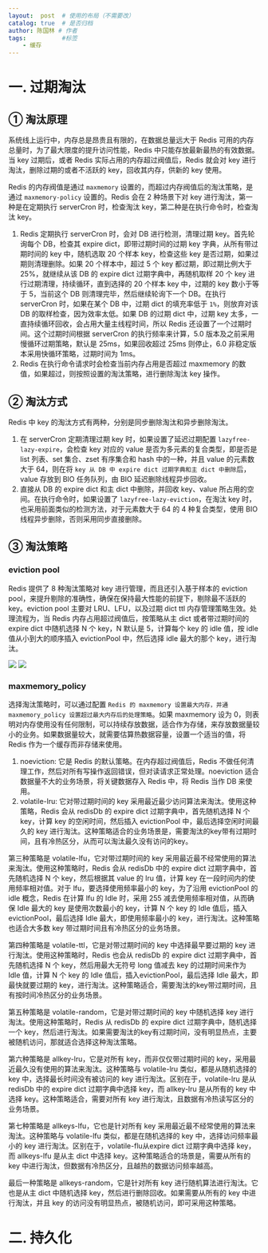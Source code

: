 ```yaml
---
layout:  post  # 使用的布局（不需要改）
catalog: true  # 是否归档
author: 陈国林 # 作者
tags:          #标签
    - 缓存
---
```


# 一. 过期淘汰
## ① 淘汰原理
系统线上运行中，内存总是昂贵且有限的，在数据总量远大于 Redis 可用的内存总量时，为了最大限度的提升访问性能，Redis 中只能存放最新最热的有效数据。当 key 过期后，或者 Redis 实际占用的内存超过阀值后，Redis 就会对 key 进行淘汰，删除过期的或者不活跃的 key，回收其内存，供新的 key 使用。

Redis 的内存阀值是通过 `maxmemory` 设置的，而超过内存阀值后的淘汰策略，是通过 `maxmemory-policy` 设置的。Redis 会在 2 种场景下对 key 进行淘汰，第一种是在定期执行 serverCron 时，检查淘汰 key，第二种是在执行命令时，检查淘汰 key。

1. Redis 定期执行 serverCron 时，会对 DB 进行检测，清理过期 key。首先轮询每个 DB，检查其 expire dict，即带过期时间的过期 key 字典，从所有带过期时间的 key 中，随机选取 20 个样本 key，检查这些 key 是否过期，如果过期则清理删除。如果 20 个样本中，超过 5 个 key 都过期，即过期比例大于 25%，就继续从该 DB 的 expire dict 过期字典中，再随机取样 20 个 key 进行过期清理，持续循环，直到选择的 20 个样本 key 中，过期的 key 数小于等于 5，当前这个 DB 则清理完毕，然后继续轮询下一个 DB。在执行 serverCron 时，如果在某个 DB 中，过期 dict 的填充率低于 `1%`，则放弃对该 DB 的取样检查，因为效率太低。如果 DB 的过期 dict 中，过期 key 太多，一直持续循环回收，会占用大量主线程时间，所以 Redis 还设置了一个过期时间。这个过期时间根据 serverCron 的执行频率来计算，5.0 版本及之前采用慢循环过期策略，默认是 25ms，如果回收超过 25ms 则停止，6.0 非稳定版本采用快循环策略，过期时间为 1ms。
2. Redis 在执行命令请求时会检查当前内存占用是否超过 maxmemory 的数值，如果超过，则按照设置的淘汰策略，进行删除淘汰 key 操作。

## ② 淘汰方式
Redis 中 key 的淘汰方式有两种，分别是同步删除淘汰和异步删除淘汰。

1. 在 serverCron 定期清理过期 key 时，如果设置了延迟过期配置 `lazyfree-lazy-expire`，会检查 key 对应的 value 是否为多元素的复合类型，即是否是 list 列表、set 集合、zset 有序集合和 hash 中的一种，并且 value 的元素数大于 64，则在将 `key 从 DB 中 expire dict 过期字典和主 dict 中删除`后，value 存放到 BIO 任务队列，由 BIO 延迟删除线程异步回收。
2. 直接从 DB 的 expire dict 和主 dict 中删除，并回收 key、value 所占用的空间。在执行命令时，如果设置了 `lazyfree-lazy-eviction`，在淘汰 key 时，也采用前面类似的检测方法，对于元素数大于 64 的 4 种复合类型，使用 BIO 线程异步删除，否则采用同步直接删除。

## ③ 淘汰策略
### eviction pool
Redis 提供了 8 种淘汰策略对 key 进行管理，而且还引入基于样本的 eviction pool，来提升剔除的准确性，确保在保持最大性能的前提下，剔除最不活跃的 key。eviction pool 主要对 LRU、LFU，以及过期 dict ttl 内存管理策略生效。处理流程为，当 Redis 内存占用超过阀值后，按策略从主 dict 或者带过期时间的 expire dict 中随机选择 N 个 key，N 默认是 5，计算每个 key 的 idle 值，按 idle 值从小到大的顺序插入 evictionPool 中，然后选择 idle 最大的那个 key，进行淘汰。

![](https://github.com/chenguolin/chenguolin.github.io/blob/master/data/image/redis-expire-1.png?raw=true)
![](https://github.com/chenguolin/chenguolin.github.io/blob/master/data/image/redis-expire-2.png?raw=true)

### maxmemory_policy
选择淘汰策略时，可以通过配置 `Redis 的 maxmemory 设置最大内存，并通 maxmemory_policy 设置超过最大内存后的处理策略`。如果 maxmemory 设为 0，则表明对内存使用没有任何限制，可以持续存放数据，适合作为存储，来存放数据量较小的业务。如果数据量较大，就需要估算热数据容量，设置一个适当的值，将 Redis 作为一个缓存而非存储来使用。

1. noeviction: 它是 Redis 的默认策略。在内存超过阀值后，Redis 不做任何清理工作，然后对所有写操作返回错误，但对读请求正常处理。noeviction 适合数据量不大的业务场景，将关键数据存入 Redis 中，将 Redis 当作 DB 来使用。
2. volatile-lru: 它对带过期时间的 key 采用最近最少访问算法来淘汰。使用这种策略，Redis 会从 redisDb 的 expire dict 过期字典中，首先随机选择 N 个 key，计算 key 的空闲时间，然后插入 evictionPool 中，最后选择空闲时间最久的 key 进行淘汰。这种策略适合的业务场景是，需要淘汰的key带有过期时间，且有冷热区分，从而可以淘汰最久没有访问的key。



第三种策略是 volatile-lfu，它对带过期时间的 key 采用最近最不经常使用的算法来淘汰。使用这种策略时，Redis 会从 redisDb 中的 expire dict 过期字典中，首先随机选择 N 个 key，然后根据其 value 的 lru 值，计算 key 在一段时间内的使用频率相对值。对于 lfu，要选择使用频率最小的 key，为了沿用 evictionPool 的 idle 概念，Redis 在计算 lfu 的 Idle 时，采用 255 减去使用频率相对值，从而确保 Idle 最大的 key 是使用次数最小的 key，计算 N 个 key 的 Idle 值后，插入 evictionPool，最后选择 Idle 最大，即使用频率最小的 key，进行淘汰。这种策略也适合大多数 key 带过期时间且有冷热区分的业务场景。

 

第四种策略是 volatile-ttl，它是对带过期时间的 key 中选择最早要过期的 key 进行淘汰。使用这种策略时，Redis 也会从 redisDb 的 expire dict 过期字典中，首先随机选择 N 个 key，然后用最大无符号 long 值减去 key 的过期时间来作为 Idle 值，计算 N 个 key 的 Idle 值后，插入evictionPool，最后选择 Idle 最大，即最快就要过期的 key，进行淘汰。这种策略适合，需要淘汰的key带过期时间，且有按时间冷热区分的业务场景。

              

第五种策略是 volatile-random，它是对带过期时间的 key 中随机选择 key 进行淘汰。使用这种策略时，Redis 从 redisDb 的 expire dict 过期字典中，随机选择一个 key，然后进行淘汰。如果需要淘汰的key有过期时间，没有明显热点，主要被随机访问，那就适合选择这种淘汰策略。



第六种策略是 allkey-lru，它是对所有 key，而非仅仅带过期时间的 key，采用最近最久没有使用的算法来淘汰。这种策略与 volatile-lru 类似，都是从随机选择的 key 中，选择最长时间没有被访问的 key 进行淘汰。区别在于，volatile-lru 是从 redisDb 中的 expire dict 过期字典中选择 key，而 allkey-lru 是从所有的 key 中选择 key。这种策略适合，需要对所有 key 进行淘汰，且数据有冷热读写区分的业务场景。



第七种策略是 allkeys-lfu，它也是针对所有 key 采用最近最不经常使用的算法来淘汰。这种策略与 volatile-lfu 类似，都是在随机选择的 key 中，选择访问频率最小的 key 进行淘汰。区别在于，volatile-flu从expire dict 过期字典中选择 key，而 allkeys-lfu 是从主 dict 中选择 key。这种策略适合的场景是，需要从所有的 key 中进行淘汰，但数据有冷热区分，且越热的数据访问频率越高。



最后一种策略是 allkeys-random，它是针对所有 key 进行随机算法进行淘汰。它也是从主 dict 中随机选择 key，然后进行删除回收。如果需要从所有的 key 中进行淘汰，并且 key 的访问没有明显热点，被随机访问，即可采用这种策略。

# 二. 持久化
